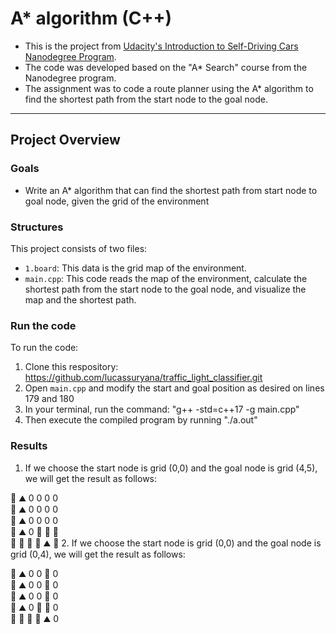 # A* algorithm (C++)
- This is the project from [Udacity's Introduction to Self-Driving Cars Nanodegree Program](https://learn.udacity.com/nanodegrees/nd113).
- The code was developed based on the "A* Search" course from the Nanodegree program. 
- The assignment was to code a route planner using the A* algorithm to find the shortest path from the start node to the goal node.

---

## Project Overview
### Goals
* Write an A* algorithm that can find the shortest path from start node to goal node, given the grid of the environment

### Structures
This project consists of two files:
* `1.board`: This data is the grid map of the environment.
* `main.cpp`: This code reads the map of the environment, calculate the shortest path from the start node to the goal node, and visualize the map and the shortest path.

### Run the code
To run the code:
1. Clone this respository: https://github.com/lucassuryana/traffic_light_classifier.git
2. Open `main.cpp` and modify the start and goal position as desired on lines 179 and 180 
2. In your terminal, run the command: "g++ -std=c++17 -g main.cpp"
3. Then execute the compiled program by running "./a.out"

### Results
1. If we choose the start node is grid (0,0) and the goal node is grid (4,5), we will get the result as follows:

🚦  ⛰️   0   0   0   0   
🚗  ⛰️   0   0   0   0   
🚗  ⛰️   0   0   0   0   
🚗  ⛰️   0   🚗  🚗  🚗  
🚗  🚗   🚗  🚗  ⛰️  🏁 
2. If we choose the start node is grid (0,0) and the goal node is grid (0,4), we will get the result as follows:

🚦  ⛰️   0   0   🏁  0   
🚗  ⛰️   0   0   🚗  0   
🚗  ⛰️   0   0   🚗  0   
🚗  ⛰️   0   🚗  🚗  0   
🚗  🚗   🚗   🚗  ⛰️  0 